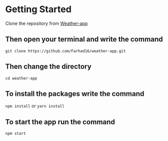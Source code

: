 # Getting Started

Clone the repository from [Weather-app](https://github.com/Farhad16/weather-app)

## Then open your terminal and write the command

`git clone https://github.com/Farhad16/weather-app.git`

## Then change the directory

`cd weather-app`

## To install the packages write the command

`npm install` or `yarn install`

## To start the app run the command

`npm start`
